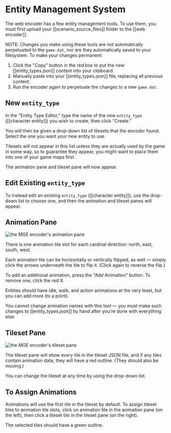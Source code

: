 # Entity Management System

The web encoder has a few entity management tools. To use them, you must first upload your [[scenario_source_files]]  folder to the [[web encoder]].

NOTE: Changes you make using these tools are not automatically perpetuated to the `game.dat`, nor are they automatically saved to your filesystem. To make your changes permanent:

1. Click the "Copy" button in the red box to put the new [[entity_types.json]] content into your clipboard.
2. Manually paste into your [[entity_types.json]] file, replacing all previous content.
3. Run the encoder again to perpetuate the changes to a new `game.dat`.

## New `entity_type`

In the "Entity Type Editor," type the name of the new `entity_type` ([[character entity]]) you wish to create, then click "Create."

You will then be given a drop-down list of tilesets that the encoder found. Select the one you want your new entity to use.

Tilesets will not appear in this list unless they are actually used by the game in some way, so to guarantee they appear, you might want to place them into one of your game maps first.

The animation pane and tileset pane will now appear.

## Edit Existing `entity_type`

To instead edit an existing `entity_type` ([[character entity]]), use the drop-down list to choose one, and then the animation and tileset panes will appear.

## Animation Pane

![the MGE encoder's animation pane](media/mge-encoder-animation-pane.gif)

There is one animation tile slot for each cardinal direction: north, east, south, west.

Each animation tile can be horizontally or vertically flipped, as well — simply click the arrows underneath the tile to flip it. (Click again to reverse the flip.)

To add an additional animation, press the "Add Animation" button. To remove one, click the red X.

Entities should have idle, walk, and action animations at the very least, but you can add more (to a point).

You cannot change animation names with this tool — you must make such changes to [[entity_types.json]] by hand after you're done with everything else.

## Tileset Pane

![the MGE encoder's tileset pane](media/mge-encoder-tileset-pane.png)

The tileset pane will show every tile in the tileset JSON file, and if any tiles contain animation data, they will have a red outline. (They should also be moving.)

You can change the tileset at any time by using the drop-down list.

## To Assign Animations

Animations will use the first tile in the tileset by default. To assign tileset tiles to animation tile slots, click on animation tile in the animation pane (on the left), then click a tileset tile in the tileset pane (on the right).

The selected tiles should have a green outline.
